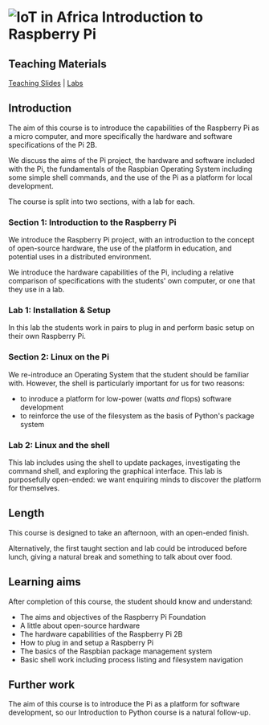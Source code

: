 # ![IoT in Africa](../blob/master/assets/img/logo-128.png?raw=true) Introduction to Raspberry Pi
## Teaching Materials

[Teaching Slides](https://gitpitch.com/iotinafrica/material?p=intro-to-raspberry-pi)
| [Labs](Introduction-to-Raspberry-Pi:-Labs)

## Introduction

The aim of this course is to introduce the capabilities of the Raspberry Pi as a micro computer, and more specifically the hardware and software specifications of the Pi 2B.

We discuss the aims of the Pi project, the hardware and software included with the Pi, the fundamentals of the Raspbian Operating System including some simple shell commands, and the use of the Pi as a platform for local development.

The course is split into two sections, with a lab for each.

### Section 1: Introduction to the Raspberry Pi

We introduce the Raspberry Pi project, with an introduction to the concept of open-source hardware, the use of the platform in education, and potential uses in a distributed environment.

We introduce the hardware capabilities of the Pi, including a relative comparison of specifications with the students' own computer, or one that they use in a lab.

### Lab 1: Installation & Setup

In this lab the students work in pairs to plug in and perform basic setup on their own Raspberry Pi.

### Section 2: Linux on the Pi

We re-introduce an Operating System that the student should be familiar with. However, the shell is particularly important for us for two reasons:
* to inroduce a platform for low-power (watts *and* flops) software development
* to reinforce the use of the filesystem as the basis of Python's package system

### Lab 2: Linux and the shell

This lab includes using the shell to update packages, investigating the command shell, and exploring the graphical interface. This lab is purposefully open-ended: we want enquiring minds to discover the platform for themselves.

## Length
This course is designed to take an afternoon, with an open-ended finish.

Alternatively, the first taught section and lab could be introduced before lunch, giving a natural break and something to talk about over food.

## Learning aims
After completion of this course, the student should know and understand:
* The aims and objectives of the Raspberry Pi Foundation
* A little about open-source hardware
* The hardware capabilities of the Raspberry Pi 2B
* How to plug in and setup a Raspberry Pi 
* The basics of the Raspbian package management system
* Basic shell work including process listing and filesystem navigation

## Further work
The aim of this course is to introduce the Pi as a platform for software development, so our Introduction to Python course is a natural follow-up.